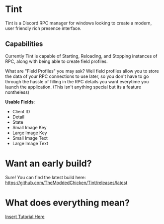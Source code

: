 # Tint
Tint is a Discord RPC manager for windows looking to create a modern, user friendly rich presence interface.

## Capabilities
Currently Tint is capable of Starting, Reloading, and Stopping instances of RPC, along with being able to create field profiles.

What are "Field Profiles" you may ask? Well field profiles allow you to store the data of your RPC connections to use later, so you
don't have to go through the hassle of filling in the RPC details you want everytime you launch the application.
(This isn't anything special but its a feature nontheless)

**Usable Fields**:
- Client ID
- Detail
- State
- Small Image Key
- Large Image Key
- Small Image Text
- Large Image Text

# Want an early build?
Sure! You can find the latest build here:
https://github.com/TheModdedChicken/Tint/releases/latest

# What does everything mean?
[Insert Tutorial Here](https://github.com/TheModdedChicken/Tint/wiki/Getting-Started)
